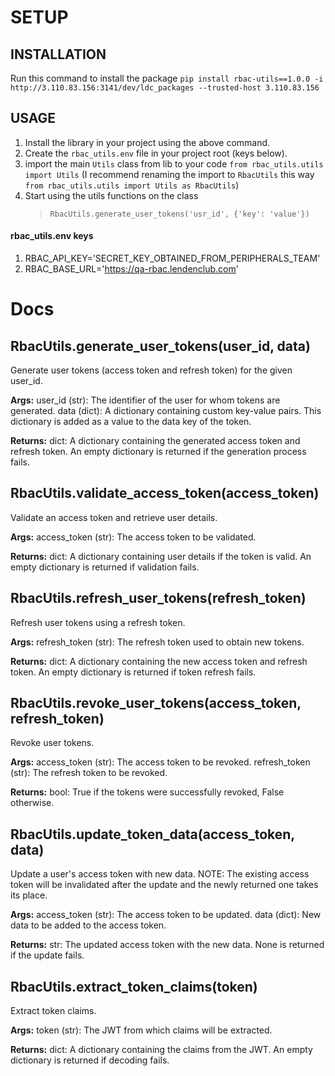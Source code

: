 # SETUP

## INSTALLATION
Run this command to install the package `pip install rbac-utils==1.0.0 -i http://3.110.83.156:3141/dev/ldc_packages --trusted-host 3.110.83.156`

## USAGE
1. Install the library in your project using the above command.
2. Create the `rbac_utils.env` file in your project root (keys below).
3. import the main `Utils` class from lib to your code `from rbac_utils.utils import Utils` (I recommend renaming the import to `RbacUtils` this way `from rbac_utils.utils import Utils as RbacUtils`) 
4. Start using the utils functions on the class
	> `RbacUtils.generate_user_tokens('usr_id', {'key': 'value'})`


#### rbac_utils.env keys
1. RBAC_API_KEY='SECRET_KEY_OBTAINED_FROM_PERIPHERALS_TEAM'
2. RBAC_BASE_URL='https://qa-rbac.lendenclub.com'


# Docs

## RbacUtils.generate_user_tokens(user_id, data)

Generate user tokens (access token and refresh token) for the given user_id.

**Args:**
user_id (str): The identifier of the user for whom tokens are generated.
data (dict): A dictionary containing custom key-value pairs. 
				This dictionary is added as a value to the data key of the token.

**Returns:**
dict: A dictionary containing the generated access token and refresh token.
	An empty dictionary is returned if the generation process fails.




## RbacUtils.validate_access_token(access_token)

Validate an access token and retrieve user details.

**Args:**
access_token (str): The access token to be validated.

**Returns:**
dict: A dictionary containing user details if the token is valid.
	An empty dictionary is returned if validation fails.




## RbacUtils.refresh_user_tokens(refresh_token)

Refresh user tokens using a refresh token.

**Args:**
refresh_token (str): The refresh token used to obtain new tokens.

**Returns:**
dict: A dictionary containing the new access token and refresh token.
	An empty dictionary is returned if token refresh fails.




## RbacUtils.revoke_user_tokens(access_token, refresh_token)

Revoke user tokens.

**Args:**
access_token (str): The access token to be revoked.
refresh_token (str): The refresh token to be revoked.

**Returns:**
bool: True if the tokens were successfully revoked, False otherwise.




## RbacUtils.update_token_data(access_token, data)

Update a user's access token with new data.
NOTE: The existing access token will be invalidated after the update and the newly returned one takes its place.

**Args:**
access_token (str): The access token to be updated.
data (dict): New data to be added to the access token.

**Returns:**
str: The updated access token with the new data.
	None is returned if the update fails.




## RbacUtils.extract_token_claims(token)

Extract token claims.

**Args:**
token (str): The JWT from which claims will be extracted.

**Returns:**
dict: A dictionary containing the claims from the JWT.
	An empty dictionary is returned if decoding fails.


